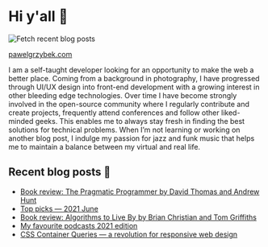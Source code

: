 # Hi y'all 👋

![Fetch recent blog posts](https://github.com/pawelgrzybek/pawelgrzybek/workflows/Fetch%20recent%20blog%20posts/badge.svg)

[pawelgrzybek.com](https://pawelgrzybek.com)

I am a self-taught developer looking for an opportunity to make the web a better place. Coming from a background in photography, I have progressed through UI/UX design into front-end development with a growing interest in other bleeding edge technologies. Over time I have become strongly involved in the open-source community where I regularly contribute and create projects, frequently attend conferences and follow other liked-minded geeks. This enables me to always stay fresh in finding the best solutions for technical problems. When I’m not learning or working on another blog post, I indulge my passion for jazz and funk music that helps me to maintain a balance between my virtual and real life.

## Recent blog posts 📝

<!-- FEED-START -->
- [Book review: The Pragmatic Programmer by David Thomas and Andrew Hunt](https://pawelgrzybek.com/book-review-the-pragmatic-programmer-by-david-thomas-and-andrew-hunt/)
- [Top picks — 2021 June](https://pawelgrzybek.com/top-picks-2021-june/)
- [Book review: Algorithms to Live By by Brian Christian and Tom Griffiths](https://pawelgrzybek.com/book-review-algorithms-to-live-by-by-brian-christian-and-tom-griffiths/)
- [My favourite podcasts 2021 edition](https://pawelgrzybek.com/my-favourite-podcasts-2021-edition/)
- [CSS Container Queries — a revolution for responsive web design](https://pawelgrzybek.com/css-container-queries-a-revolution-for-responsive-web-design/)
<!-- FEED-END -->